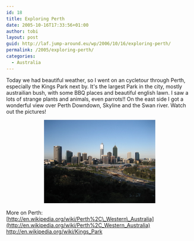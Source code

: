 ```yaml
---
id: 18
title: Exploring Perth
date: 2005-10-16T17:33:56+01:00
author: tobi
layout: post
guid: http://laf.jump-around.eu/wp/2006/10/16/exploring-perth/
permalink: /2005/exploring-perth/
categories:
  - Australia
---
```

Today we had beautiful weather, so I went on an cycletour through Perth, especially the Kings Park next by. It's the largest Park in the city, mostly austrailian bush, with some BBQ places and beautiful english lawn. I saw a lots of strange plants and animals, even parrots!! On the east side I got a wonderful view over Perth Downdown, Skyline and the Swan river. Watch out the pictures!

<div align="center">
  <img alt="Perth Skyline" src="/files/2006/11/skyline.jpg" />
</div>

More on Perth:  
[http://en.wikipedia.org/wiki/Perth%2C\_Western\_Australia](http://en.wikipedia.org/wiki/Perth%2C_Western_Australia)  
<http://en.wikipedia.org/wiki/Kings_Park>